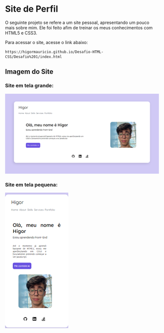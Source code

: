 # Site de Perfil
O seguinte projeto se refere a um site pessoal, apresentando um pouco mais sobre mim. Ele foi feito afim de treinar os meus conhecimentos com HTML5 e CSS3.

Para acessar o site, acesse o link abaixo:

    https://higormauricio.github.io/Desafio-HTML-CSS/Desafio%201/index.html

## Imagem do Site

### Site em tela grande:
![alt text](image-1.png)

### Site em tela pequena:
![alt text](image-2.png)
